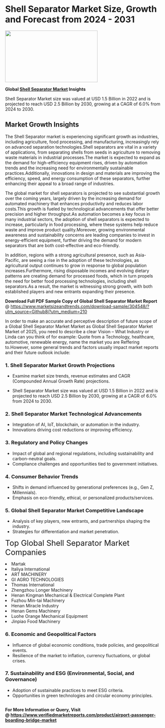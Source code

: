 <H1>Shell Separator Market Size, Growth and Forecast from 2024 - 2031</H1><img class="aligncenter size-medium wp-image-584254" src="https://thirdeyenews.in/wp-content/uploads/2024/09/Global-Market-Research-300x168.jpeg" alt="" width="300" height="168" /><p><strong>Global&nbsp;<a href="https://www.marketsizeandtrends.com/download-sample/304548/?utm_source=Github8j?utm_medium=210">Shell Separator Market</a> Insights</strong></p><p>Shell Separator Market size was valued at USD 1.5 Billion in 2022 and is projected to reach USD 2.5 Billion by 2030, growing at a CAGR of 6.0% from 2024 to 2030.</p><p><h2>Market Growth Insights</h2> <p>The Shell Separator market is experiencing significant growth as industries, including agriculture, food processing, and manufacturing, increasingly rely on advanced separation technologies.Shell separators are vital in a variety of applications, from separating shells from seeds in agriculture to removing waste materials in industrial processes.The market is expected to expand as the demand for high-efficiency equipment rises, driven by automation trends and the increasing need for environmentally sustainable practices.Additionally, innovations in design and materials are improving the efficiency, speed, and energy consumption of these separators, further enhancing their appeal to a broad range of industries.</p> <p>The global market for shell separators is projected to see substantial growth over the coming years, largely driven by the increasing demand for automated machinery that enhances productivity and reduces labor costs.This growth is fueled by technological advancements that offer better precision and higher throughput.As automation becomes a key focus in many industrial sectors, the adoption of shell separators is expected to increase, particularly in food processing, where these systems help reduce waste and improve product quality.Moreover, growing environmental awareness and sustainability concerns are leading companies to invest in energy-efficient equipment, further driving the demand for modern separators that are both cost-effective and eco-friendly.</p> <p>In addition, regions with a strong agricultural presence, such as Asia-Pacific, are seeing a rise in the adoption of these technologies, as agricultural output continues to grow in response to global population increases.Furthermore, rising disposable incomes and evolving dietary patterns are creating demand for processed foods, which in turn propels the need for better food processing technologies, including shell separators.As a result, the market is witnessing strong growth, with both established players and new entrants expanding their presence.</p> <p><span class=""><strong>Download Full PDF Sample Copy of Global Shell Separator Market Report</strong> @ <a href="https://www.marketsizeandtrends.com/download-sample/304548/?utm_source=Github8j?utm_medium=210" target="_blank">https://www.marketsizeandtrends.com/download-sample/304548/?utm_source=Github8j?utm_medium=210</a></span></p><p>In order to make an accurate and perceptive description of future scope of a Global&nbsp;Shell Separator Market Market as Global&nbsp;Shell Separator Market Market of 2025, you need to describe a clear Vision &ndash; What Industry or Linda can you think of for example: Quote from a Technology, healthcare, automotive, renewable energy, name the market you are Reffering to.However, some general trends and factors usually impact market reports and their future outlook include:</p><h3>1.&nbsp;<strong>Shell Separator Market Growth Projections</strong></h3><ul><li>Examine market size trends, revenue estimates and CAGR (Compounded Annual Growth Rate) projections.</li><li><p>Shell Separator Market size was valued at USD 1.5 Billion in 2022 and is projected to reach USD 2.5 Billion by 2030, growing at a CAGR of 6.0% from 2024 to 2030.</p></li></ul><h3>2.&nbsp;<strong>Shell Separator Market Technological Advancements</strong></h3><ul><li>Integration of AI, IoT, blockchain, or automation in the industry.</li><li>Innovations driving cost reductions or improving efficiency.</li></ul><h3>3.&nbsp;<strong>Regulatory and Policy Changes</strong></h3><ul><li>Impact of global and regional regulations, including sustainability and carbon-neutral goals.</li><li>Compliance challenges and opportunities tied to government initiatives.</li></ul><h3>4.&nbsp;<strong>Consumer Behavior Trends</strong></h3><ul><li>Shifts in demand influenced by generational preferences (e.g., Gen Z, Millennials).</li><li>Emphasis on eco-friendly, ethical, or personalized products/services.</li></ul><h3>5.&nbsp;<strong>Global Shell Separator Market Competitive Landscape</strong></h3><ul><li>Analysis of key players, new entrants, and partnerships shaping the industry.</li><li>Strategies for differentiation and market penetration.</li></ul><p data-pm-slice="1 1 []"><span style="color: inherit; font-family: inherit; font-size: 25px;">Top Global Shell Separator Market Companies</span></p><div class="" data-test-id=""><p><li>Martak</li><li> Italiya International</li><li> ART MACHINERY</li><li> GI AGRO TECHNOLOGIES</li><li> Thomas International</li><li> Zhengzhou Longer Machinery</li><li> Henan Kingman Mechanical & Electrical Complete Plant</li><li> Fuzhou Min-tai Machinery</li><li> Henan Miracle Industry</li><li> Henan Gems Machinery</li><li> Luohe Orange Mechanical Equipment</li><li> Jinpiao Food Machinery</li></p></div><h3>6.&nbsp;<strong>Economic and Geopolitical Factors</strong></h3><ul><li>Influence of global economic conditions, trade policies, and geopolitical events.</li><li>Resilience of the market to inflation, currency fluctuations, or global crises.</li></ul><h3>7.&nbsp;<strong>Sustainability and ESG (Environmental, Social, and Governance)</strong></h3><ul><li>Adoption of sustainable practices to meet ESG criteria.</li><li>Opportunities in green technologies and circular economy principles.</li></ul><h2><strong style="font-size: 14px;">For More Information or Query, Visit @&nbsp;</strong><a style="background-color: #ffffff; font-size: 14px;" href="https://www.marketsizeandtrends.com/report/shell-separator-market/" target="_blank">https://www.verifiedmarketreports.com/product/airport-passenger-boarding-bridge-market</a></h2>